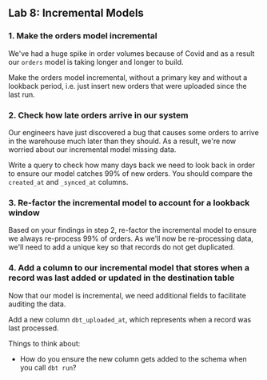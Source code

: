 ## Lab 8: Incremental Models

### 1. Make the orders model incremental

We've had a huge spike in order volumes because of Covid and as a result our `orders` model is taking longer and longer to build. 

Make the orders model incremental, without a primary key and without a lookback period, i.e. just insert new orders that were uploaded since the last run.

### 2. Check how late orders arrive in our system

Our engineers have just discovered a bug that causes some orders to arrive in the warehouse much later than they should. As a result, we're now worried about our incremental model missing data.

Write a query to check how many days back we need to look back in order to ensure our model catches 99% of new orders. You should compare the `created_at` and `_synced_at` columns.

### 3. Re-factor the incremental model to account for a lookback window

Based on your findings in step 2, re-factor the incremental model to ensure we always re-process 99% of orders. As we'll now be re-processing data, we'll need to add a unique key so that records do not get duplicated.

### 4. Add a column to our incremental model that stores when a record was last added or updated in the destination table

Now that our model is incremental, we need additional fields to facilitate auditing the data. 

Add a new column `dbt_uploaded_at`, which represents when a record was last processed. 

Things to think about:
* How do you ensure the new column gets added to the schema when you call `dbt run`?